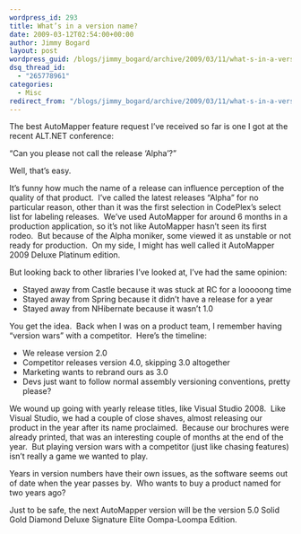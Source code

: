 ```yaml
---
wordpress_id: 293
title: What’s in a version name?
date: 2009-03-12T02:54:00+00:00
author: Jimmy Bogard
layout: post
wordpress_guid: /blogs/jimmy_bogard/archive/2009/03/11/what-s-in-a-version-name.aspx
dsq_thread_id:
  - "265778961"
categories:
  - Misc
redirect_from: "/blogs/jimmy_bogard/archive/2009/03/11/what-s-in-a-version-name.aspx/"
---
```

The best AutoMapper feature request I’ve received so far is one I got at the recent ALT.NET conference:

“Can you please not call the release ‘Alpha’?”

Well, that’s easy.

It’s funny how much the name of a release can influence perception of the quality of that product.&#160; I’ve called the latest releases “Alpha” for no particular reason, other than it was the first selection in CodePlex’s select list for labeling releases.&#160; We’ve used AutoMapper for around 6 months in a production application, so it’s not like AutoMapper hasn’t seen its first rodeo.&#160; But because of the Alpha moniker, some viewed it as unstable or not ready for production.&#160; On my side, I might has well called it AutoMapper 2009 Deluxe Platinum edition.

But looking back to other libraries I’ve looked at, I’ve had the same opinion:

  * Stayed away from Castle because it was stuck at RC for a looooong time
  * Stayed away from Spring because it didn’t have a release for a year
  * Stayed away from NHibernate because it wasn’t 1.0

You get the idea.&#160; Back when I was on a product team, I remember having “version wars” with a competitor.&#160; Here’s the timeline:

  * We release version 2.0
  * Competitor releases version 4.0, skipping 3.0 altogether
  * Marketing wants to rebrand ours as 3.0
  * Devs just want to follow normal assembly versioning conventions, pretty please?

We wound up going with yearly release titles, like Visual Studio 2008.&#160; Like Visual Studio, we had a couple of close shaves, almost releasing our product in the year after its name proclaimed.&#160; Because our brochures were already printed, that was an interesting couple of months at the end of the year.&#160; But playing version wars with a competitor (just like chasing features) isn’t really a game we wanted to play.

Years in version numbers have their own issues, as the software seems out of date when the year passes by.&#160; Who wants to buy a product named for two years ago?

Just to be safe, the next AutoMapper version will be the version 5.0 Solid Gold Diamond Deluxe Signature Elite Oompa-Loompa Edition.